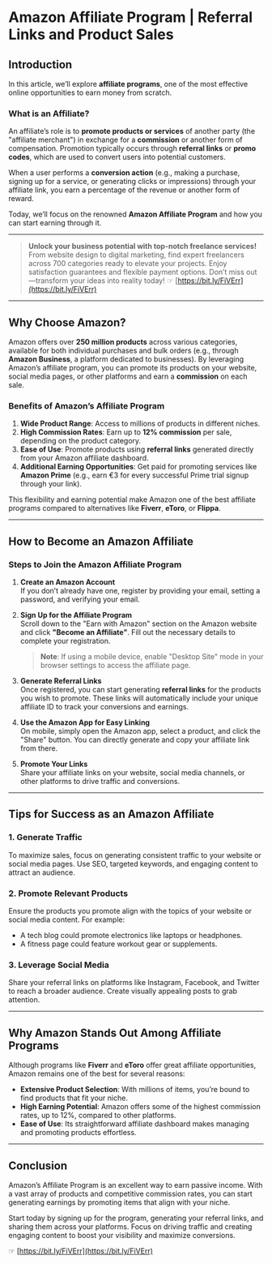 # Amazon Affiliate Program | Referral Links and Product Sales

## Introduction

In this article, we’ll explore **affiliate programs**, one of the most effective online opportunities to earn money from scratch. 

### What is an Affiliate?

An affiliate’s role is to **promote products or services** of another party (the "affiliate merchant") in exchange for a **commission** or another form of compensation. Promotion typically occurs through **referral links** or **promo codes**, which are used to convert users into potential customers.

When a user performs a **conversion action** (e.g., making a purchase, signing up for a service, or generating clicks or impressions) through your affiliate link, you earn a percentage of the revenue or another form of reward. 

Today, we’ll focus on the renowned **Amazon Affiliate Program** and how you can start earning through it.

---

> **Unlock your business potential with top-notch freelance services!** From website design to digital marketing, find expert freelancers across 700 categories ready to elevate your projects. Enjoy satisfaction guarantees and flexible payment options. Don’t miss out—transform your ideas into reality today! ☞ [https://bit.ly/FiVErr](https://bit.ly/FiVErr)

---

## Why Choose Amazon?

Amazon offers over **250 million products** across various categories, available for both individual purchases and bulk orders (e.g., through **Amazon Business**, a platform dedicated to businesses). By leveraging Amazon’s affiliate program, you can promote its products on your website, social media pages, or other platforms and earn a **commission** on each sale.

### Benefits of Amazon’s Affiliate Program
1. **Wide Product Range**: Access to millions of products in different niches.
2. **High Commission Rates**: Earn up to **12% commission** per sale, depending on the product category.
3. **Ease of Use**: Promote products using **referral links** generated directly from your Amazon affiliate dashboard.
4. **Additional Earning Opportunities**: Get paid for promoting services like **Amazon Prime** (e.g., earn €3 for every successful Prime trial signup through your link).

This flexibility and earning potential make Amazon one of the best affiliate programs compared to alternatives like **Fiverr**, **eToro**, or **Flippa**.

---

## How to Become an Amazon Affiliate

### Steps to Join the Amazon Affiliate Program
1. **Create an Amazon Account**  
   If you don’t already have one, register by providing your email, setting a password, and verifying your email.

2. **Sign Up for the Affiliate Program**  
   Scroll down to the "Earn with Amazon" section on the Amazon website and click **"Become an Affiliate"**. Fill out the necessary details to complete your registration.  
   > **Note**: If using a mobile device, enable "Desktop Site" mode in your browser settings to access the affiliate page.

3. **Generate Referral Links**  
   Once registered, you can start generating **referral links** for the products you wish to promote. These links will automatically include your unique affiliate ID to track your conversions and earnings.

4. **Use the Amazon App for Easy Linking**  
   On mobile, simply open the Amazon app, select a product, and click the "Share" button. You can directly generate and copy your affiliate link from there.

5. **Promote Your Links**  
   Share your affiliate links on your website, social media channels, or other platforms to drive traffic and conversions.

---

## Tips for Success as an Amazon Affiliate

### 1. Generate Traffic
To maximize sales, focus on generating consistent traffic to your website or social media pages. Use SEO, targeted keywords, and engaging content to attract an audience.

### 2. Promote Relevant Products
Ensure the products you promote align with the topics of your website or social media content. For example:
- A tech blog could promote electronics like laptops or headphones.
- A fitness page could feature workout gear or supplements.

### 3. Leverage Social Media
Share your referral links on platforms like Instagram, Facebook, and Twitter to reach a broader audience. Create visually appealing posts to grab attention.

---

## Why Amazon Stands Out Among Affiliate Programs

Although programs like **Fiverr** and **eToro** offer great affiliate opportunities, Amazon remains one of the best for several reasons:
- **Extensive Product Selection**: With millions of items, you’re bound to find products that fit your niche.
- **High Earning Potential**: Amazon offers some of the highest commission rates, up to 12%, compared to other platforms.
- **Ease of Use**: Its straightforward affiliate dashboard makes managing and promoting products effortless.

---

## Conclusion

Amazon’s Affiliate Program is an excellent way to earn passive income. With a vast array of products and competitive commission rates, you can start generating earnings by promoting items that align with your niche.

Start today by signing up for the program, generating your referral links, and sharing them across your platforms. Focus on driving traffic and creating engaging content to boost your visibility and maximize conversions.

☞ [https://bit.ly/FiVErr](https://bit.ly/FiVErr)
